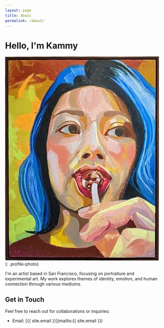 ```yaml
---
layout: page
title: About
permalink: /about/
---
```


# Hello, I'm Kammy

![Self Portrait](/assets/images/self-portrait.jpg){: .profile-photo}

I'm an artist based in San Francisco, focusing on portraiture and experimental art. My work explores themes of identity, emotion, and human connection through various mediums.

## Get in Touch

Feel free to reach out for collaborations or inquiries:
- Email: [{{ site.email }}](mailto:{{ site.email }})

<style>
.profile-photo {
    max-width: 300px;
    border-radius: 4px;
    margin: 20px 0;
    display: block;
}
</style>
